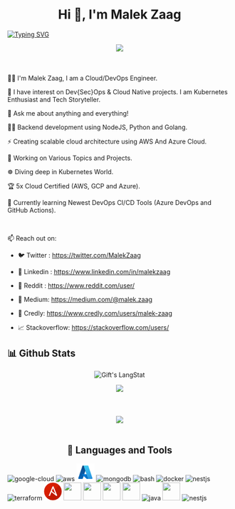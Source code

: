 
<h1 align="center">Hi 👋, I'm Malek Zaag</h1> 

[![Typing SVG](https://readme-typing-svg.demolab.com/?lines=Cloud+and+DevOps+student;Network+Engineer;CyberSecurity+Enthusiast)](https://git.io/typing-svg)


<div align="center" > <img src="https://github.com/Anmol-Baranwal/Cool-GIFs-For-GitHub/assets/74038190/219bcc70-f5dc-466b-9a60-29653d8e8433" width="500"> </div>
<br><br>

<div>
 <p>
👨‍💻 I'm Malek Zaag, I am a Cloud/DevOps Engineer.


🔭 I have interest on Dev{Sec}Ops & Cloud Native projects. I am Kubernetes Enthusiast and Tech Storyteller.

💬 Ask me about anything and everything!


👨‍💻 Backend development using NodeJS, Python and Golang.


⚡ Creating scalable cloud architecture using AWS And Azure Cloud.


🥅 Working on Various Topics and Projects.


☸️ Diving deep in Kubernetes World.


🏆 5x Cloud Certified (AWS, GCP and Azure).


🌱 Currently learning Newest DevOps CI/CD Tools (Azure DevOps and GitHub Actions).

<br/>

📫 Reach out on:

  - 🐦 Twitter : https://twitter.com/MalekZaag
  
  - 📘 Linkedin : https://www.linkedin.com/in/malekzaag
  
  - 🔖 Reddit : https://www.reddit.com/user/
  
  - 📑 Medium: https://medium.com/@malek.zaag
  
  - 🥇 Credly: https://www.credly.com/users/malek-zaag

  - 📈 Stackoverflow: https://stackoverflow.com/users/

 </p>
</div>



## 📊 Github Stats
 <div align="center">
 <img align="center" src="https://github-readme-stats.vercel.app/api?username=Malek-Zaag&count_private=true&show_icons=true&layout=compact&hide_border=true&theme=solarized-light&bg_color=00000000&langs_count=8" alt="Gift's LangStat" /> 
<p><img src ="https://github-readme-stats.vercel.app/api/top-langs/?username=Malek-Zaag&layout=compact&hide_border=true&theme=solarized-light&bg_color=00000000&langs_count=8&size_weight=0&count_weight=1"></p>
<p style="margin:3rem;"><img align="center" src="https://github-readme-streak-stats.herokuapp.com/?user=Malek-Zaag&theme=solarized-light&hide_border=true&background=FFFFFF00" /></p>

## 🔨 Languages and Tools

<p align="left">
<img width="40" height="40" src="https://www.svgrepo.com/show/448223/gcp.svg" alt="google-cloud"/>
<img width="40" height="40" alt="aws" src="https://static-00.iconduck.com/assets.00/aws-icon-2048x2048-274bm1xi.png" /> 
<img width="40" height="40" alt="azure" src="./icons/icons8-azure.svg" />
<img width="40" height="40" alt="mongodb" src="https://www.svgrepo.com/show/331488/mongodb.svg" /> 
<img width="40" height="40" alt="bash" src="https://upload.wikimedia.org/wikipedia/commons/4/4b/Bash_Logo_Colored.svg" /> 
<img width="40" height="40" alt="docker" src="https://www.svgrepo.com/show/331370/docker.svg" />
<img src="https://upload.wikimedia.org/wikipedia/commons/thumb/3/39/Kubernetes_logo_without_workmark.svg/1200px-Kubernetes_logo_without_workmark.svg.png" alt="nestjs" width="40" height="40"/> 
<img width="40" height="40" src="https://icon.icepanel.io/Technology/svg/HashiCorp-Terraform.svg"alt="terraform"  />
<img width="40" height="40" src="https://github.com/ansible/logos/blob/main/vscode-ansible-logo/vscode-ansible.png" alt="ansible" /> 
<img width="40" height="40" src="https://icon.icepanel.io/Technology/svg/Elastic-Search.svg" /> 
<img width="40" height="40" src="https://icon.icepanel.io/Technology/svg/Prometheus.svg" /> 
<img width="40" height="40" src="https://icon.icepanel.io/Technology/svg/Argo-CD.svg" />
<img width="40" height="40" src="https://cdn.worldvectorlogo.com/logos/python-5.svg"  />
<img width="40" height="40" alt="java" src="https://www.svgrepo.com/show/184143/java.svg" />
<img width="40" height="40" src="https://cdn.worldvectorlogo.com/logos/logo-javascript.svg"  />
<img width="40" height="40" src="https://cdn.worldvectorlogo.com/logos/gopher.svg" alt="nestjs" />

